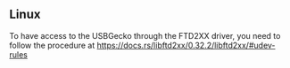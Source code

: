 Linux
---
To have access to the USBGecko through the FTD2XX driver, you need to follow the procedure at https://docs.rs/libftd2xx/0.32.2/libftd2xx/#udev-rules